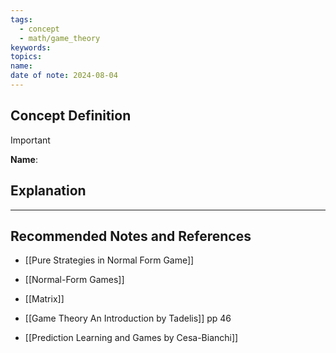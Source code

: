 ```yaml
---
tags:
  - concept
  - math/game_theory
keywords: 
topics: 
name: 
date of note: 2024-08-04
---
```


## Concept Definition

>[!important]
>**Name**: 



## Explanation





-----------
##  Recommended Notes and References


- [[Pure Strategies in Normal Form Game]]
- [[Normal-Form Games]]

- [[Matrix]]

- [[Game Theory An Introduction by Tadelis]] pp 46
- [[Prediction Learning and Games by Cesa-Bianchi]]